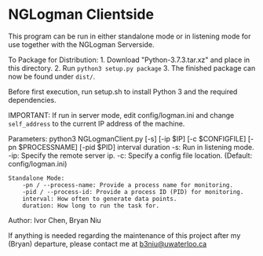 # NGLogman Clientside

This program can be run in either standalone mode or in listening mode for use together with the NGLogman Serverside.

To Package for Distribution: 
	1. Download "Python-3.7.3.tar.xz" and place in this directory.
	2. Run ``python3 setup.py package``
	3. The finished package can now be found under ``dist/``.

Before first execution, run setup.sh to install Python 3 and the required dependencies.

IMPORTANT: If run in server mode, edit config/logman.ini and change ``self_address`` to the current IP address of the machine.

Parameters:
	python3 NGLogmanClient.py [-s] [-ip $IP] [-c $CONFIGFILE] [-pn $PROCESSNAME] [-pid $PID] interval duration
	-s: Run in listening mode.
	-ip: Specify the remote server ip.
	-c: Specify a config file location. (Default: config/logman.ini)

	Standalone Mode:
		-pn / --process-name: Provide a process name for monitoring.
		-pid / --process-id: Provide a process ID (PID) for monitoring.
		interval: How often to generate data points.
		duration: How long to run the task for.

Author: Ivor Chen, Bryan Niu

If anything is needed regarding the maintenance of this project after my (Bryan) departure, please contact me at b3niu@uwaterloo.ca